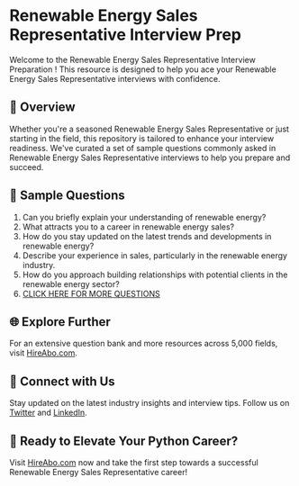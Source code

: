 # Renewable Energy Sales Representative Interview Prep

Welcome to the Renewable Energy Sales Representative Interview Preparation ! This resource is designed to help you ace your Renewable Energy Sales Representative interviews with confidence.

## 🚀 Overview

Whether you're a seasoned Renewable Energy Sales Representative or just starting in the field, this repository is tailored to enhance your interview readiness. We've curated a set of sample questions commonly asked in Renewable Energy Sales Representative interviews to help you prepare and succeed.

## 📝 Sample Questions

1. Can you briefly explain your understanding of renewable energy?
2. What attracts you to a career in renewable energy sales?
3. How do you stay updated on the latest trends and developments in renewable energy?
4. Describe your experience in sales, particularly in the renewable energy industry.
5. How do you approach building relationships with potential clients in the renewable energy sector?
6. [CLICK HERE FOR MORE QUESTIONS](https://hireabo.com/job/20_0_10/Renewable%20Energy%20Sales%20Representative)

## 🌐 Explore Further

For an extensive question bank and more resources across 5,000 fields, visit [HireAbo.com](https://www.hireabo.com).

## 📱 Connect with Us

Stay updated on the latest industry insights and interview tips. Follow us on [Twitter](https://twitter.com/hireabo) and [LinkedIn](https://www.linkedin.com/in/hire-abo-3609972a8/).

## 🚀 Ready to Elevate Your Python Career?

Visit [HireAbo.com](https://www.hireabo.com) now and take the first step towards a successful Renewable Energy Sales Representative career!
